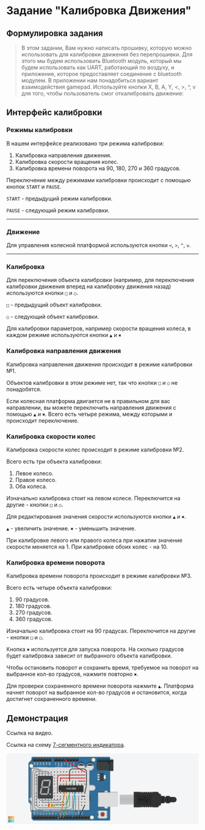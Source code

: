 # Задание "Калибровка Движения"

## Формулировка задания

>  В этом задании, Вам нужно написать прошивку, которую можно использовать для калибровки движения без перепрошивки. Для этого мы будем использовать Bluetooth модуль, который мы будем использовать как UART, работающий по воздуху, и приложение, которое предоставляет соединение  с bluetooth модулем. В приложении нам понадобиться вариант взаимодействия  gamepad. Используйте кнопки X, B, A, Y, <, >, ^, v для того, чтобы пользователь смог откалибровать движение:

## Интерфейс калибровки

### Режимы калибровки

В нашем интерфейсе реализовано три режима калибровки: 
1) Калибровка направления движения.
2) Калибровка скорости вращения колес.
3) Калибровка времени поворота на 90, 180, 270 и 360 градусов.

Переключение между режимами калибровки происходит с помощью кнопок `START` и `PAUSE`.

`START` - предыдущий режим калибровки.

`PAUSE` - следующий режим калибровки.
<hr>

### Движение

Для управления колесной платформой используются кнопки `<`, `>`, `^`, `v`. 
<hr>

### Калибровка

Для переключения объекта калибровки (например, для переключения калибровки движения вперед на калибровку движения назад) используются кнопки `□` и `○`.

`□` - предыдущий объект калибровки.

`○` - следующий объект калибровки.

Для калибровки параметров, например скорости вращения колеса, в каждом режиме используются кнопки `▲` и `✖`


### Калибровка направления движения

Калибровка направления движения происходит в режиме калибровки №1.

Объектов калибровки в этом режиме нет, так что кнопки `□` и `○` не понадобятся.

Если колесная платформа двигается не в правильном для вас направлении, вы можете переключить направления движения с помощью `▲` и `✖`. Всего есть четыре режима, между которыми и происходит переключение.

### Калибровка скорости колес

Калибровка скорости колес происходит в режиме калибровки №2.

Всего есть три объекта калибровки:

1) Левое колесо.
2) Правое колесо.
3) Оба колеса.  

Изначально калибровка стоит на левом колесе. Переключится на другие - кнопки `□` и `○`.


Для редактирования значения скорости используются кнопки `▲` и `✖`. 

`▲` - увеличить значение. `✖` - уменьшить значение.

При калибровке левого или правого колеса при нажатии  значение скорости меняется на 1. При калибровке обоих колес - на 10.


### Калибровка времени поворота

Калибровка времени поворота происходит в режиме калибровки №3.

Всего есть четыре объекта калибровки:

1) 90 градусов.
2) 180 градусов.
3) 270 градусов.
4) 360 градусов.  

Изначально калибровка стоит на 90 градусах. Переключится на другие - кнопки `□` и `○`.

Кнопка `✖` используется для запуска поворота. На сколько градусов будет калибровка зависит от выбранного объекта калибровки. 

Чтобы остановить поворот и сохранить время, требуемое на поворот на выбранное кол-во градусов, нажмите повторно `✖`.

Для проверки сохраненного времени поворота нажмите `▲`. Платформа начнет поворот на выбранное кол-во градусов и остановится, когда достигнет сохраненного времени.

## Демонстрация

Ссылка на видео.

Ссылка на схему [7-сегментного индикатора](https://www.tinkercad.com/things/gLiCHLp4rRI-movementcalibration?sharecode=FIZoucqgbehtAHTuPNxtiv_5d5W9BxQ_eagK8G9BR3M).

![Схема](scheme.png)